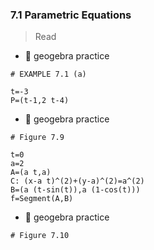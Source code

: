 ### 7.1 Parametric Equations

> Read

- 🎯 geogebra practice 

```
# EXAMPLE 7.1 (a)

t=-3
P=(t-1,2 t-4)
```


- 🎯 geogebra practice 

```
# Figure 7.9

t=0
a=2
A=(a t,a)
C: (x-a t)^(2)+(y-a)^(2)=a^(2)
B=(a (t-sin(t)),a (1-cos(t)))
f=Segment(A,B)
```


- 🎯 geogebra practice 

```
# Figure 7.10


```
